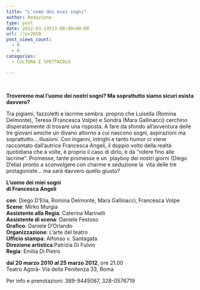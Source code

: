 ```yaml
---
title: "L'uomo dei miei sogni"
author: Redazione
type: post
date: 2012-03-19T23:00:00+00:00
url: /?p=2850
post_views_count:
  - 6
  - 6
categories:
  - CULTURA E SPETTACOLO

---
```

&nbsp;

**Troveremo mai l&rsquo;uomo dei nostri sogni? Ma soprattutto siamo sicuri esista davvero?** 

Tra pigiami, fazzoletti e lacrime sembra&nbsp; proprio che Luisella (Romina Delmonte), Teresa (Francesca Volpe) e Sondra (Mara Gallinacci) cerchino disperatamente di trovare una risposta. A fare da sfondo all&rsquo;avventura delle tre giovani amiche un divano attorno a cui nascono sogni, aspirazioni ma soprattutto&hellip; illusioni. Con inganni, intrighi e tanto humor ci viene raccontato dall&rsquo;autrice Francesca Angeli, il doppio volto della realt&agrave; quotidiana che a volte, &egrave; proprio il caso di dirlo, &egrave; da &ldquo;ridere fino alle lacrime&rdquo;. Promesse, tante promesse e un&nbsp; playboy dei nostri giorni (Diego D&rsquo;elia) pronto a sconvolgere con charme e seduzione la&nbsp; vita delle tre protagoniste&hellip; ma sar&agrave; davvero quello giusto?

**L&rsquo;uomo dei miei sogni  
di Francesca Angeli**

**con**: Diego D&rsquo;Elia, Romina Delmonte, Mara Gallinacci, Francesca Volpe  
**Scene**: Mirko Murgia  
**Assistente alla Regia**: Caterina Marinelli  
**Assistente di scena**: Daniele Festoso  
**Grafico**: Daniele D&rsquo;Orlando  
**Organizzazione**: L&rsquo;arte del teatro  
**Ufficio stampa**: Alfonso v. Santagata  
**Direzione artistica**:Patrizia Di Fulvio  
**Regia**: Emilia Di Pietro

**dal 20 marzo 2010 al 25 marzo 2012**, ore 21.00  
Teatro Agor&agrave;- Via della Penitenza 33, Roma

Per info e prenotazioni: 389-9445087, 328-0576719

&nbsp;

&nbsp;